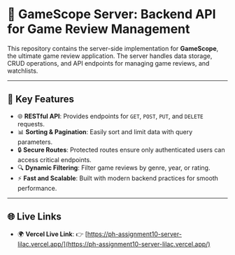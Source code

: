 # 🌟 GameScope Server: Backend API for Game Review Management

This repository contains the server-side implementation for **GameScope**, the ultimate game review application. The server handles data storage, CRUD operations, and API endpoints for managing game reviews, and watchlists.

---

## 🚀 Key Features
- 🌐 **RESTful API**: Provides endpoints for `GET`, `POST`, `PUT`, and `DELETE` requests.
- 📊 **Sorting & Pagination**: Easily sort and limit data with query parameters.
- 🔒 **Secure Routes**: Protected routes ensure only authenticated users can access critical endpoints.
- 🔍 **Dynamic Filtering**: Filter game reviews by genre, year, or rating.
- ⚡ **Fast and Scalable**: Built with modern backend practices for smooth performance.

---

## 🌐 Live Links

- 🌍 **Vercel Live Link**: 👉 [https://ph-assignment10-server-lilac.vercel.app/](https://ph-assignment10-server-lilac.vercel.app/)

